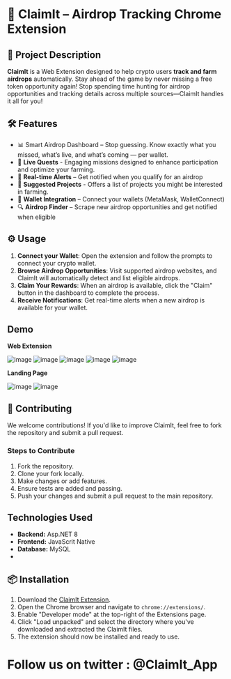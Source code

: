 # 🚀 ClaimIt – Airdrop Tracking Chrome Extension

## 📜 Project Description
**ClaimIt** is a Web Extension designed to help crypto users **track and farm airdrops** automatically. Stay ahead of the game by never missing a free token opportunity again!
Stop spending time hunting for airdrop opportunities and tracking details across multiple sources—ClaimIt handles it all for you!

## 🛠 Features
- 📊 Smart Airdrop Dashboard – Stop guessing. Know exactly what you missed, what’s live, and what’s coming — per wallet.
- 🎯 **Live Quests** - Engaging missions designed to enhance participation and optimize your farming.
- 🔔 **Real-time Alerts** – Get notified when you qualify for an airdrop
- 🌱 **Suggested Projects** - Offers a list of projects you might be interested in farming.
- 🔗 **Wallet Integration** – Connect your wallets (MetaMask, WalletConnect)
- 🔍 **Airdrop Finder** – Scrape new airdrop opportunities and get notified when eligible

## ⚙️ Usage
1. **Connect your Wallet**: Open the extension and follow the prompts to connect your crypto wallet.
2. **Browse Airdrop Opportunities**: Visit supported airdrop websites, and ClaimIt will automatically detect and list eligible airdrops.
3. **Claim Your Rewards**: When an airdrop is available, click the "Claim" button in the dashboard to complete the process.
4. **Receive Notifications**: Get real-time alerts when a new airdrop is available for your wallet.

## Demo 
**Web Extension**


![image](https://github.com/user-attachments/assets/776bd5ec-b920-49ef-8088-edbaa9242af9)
![image](https://github.com/user-attachments/assets/f8a2c0e2-7bba-41d3-b187-341b192f9356)
![image](https://github.com/user-attachments/assets/adbe1ccc-3b6e-4370-85d8-5f09da9464a3)
![image](https://github.com/user-attachments/assets/508e6843-8fd4-4a87-a459-fe8645914691)
![image](https://github.com/user-attachments/assets/2b4ba6eb-9478-4948-bab3-d99cea327aa6)

**Landing Page**


![image](https://github.com/user-attachments/assets/9faa7582-8a72-410f-bb0c-facbce75ec72)
![image](https://github.com/user-attachments/assets/ad2c8980-39d0-4137-a83d-3dd48f01135a)

## 👫 Contributing
We welcome contributions! If you'd like to improve ClaimIt, feel free to fork the repository and submit a pull request.

### Steps to Contribute
1. Fork the repository.
2. Clone your fork locally.
3. Make changes or add features.
4. Ensure tests are added and passing.
5. Push your changes and submit a pull request to the main repository.

## Technologies Used
- **Backend:** Asp.NET 8
- **Frontend:** JavaScrit Native
- **Database:** MySQL
- 
## 📦 Installation
1. Download the [ClaimIt Extension](link-to-extension).
2. Open the Chrome browser and navigate to `chrome://extensions/`.
3. Enable "Developer mode" at the top-right of the Extensions page.
4. Click "Load unpacked" and select the directory where you've downloaded and extracted the ClaimIt files.
5. The extension should now be installed and ready to use.

# Follow us on twitter : @ClaimIt_App
